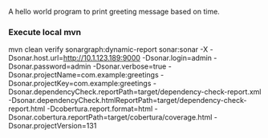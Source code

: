 A hello world program to print greeting message based on time.

### Execute local mvn
mvn clean verify sonargraph:dynamic-report sonar:sonar -X -Dsonar.host.url=http://10.1.123.189:9000 -Dsonar.login=admin -Dsonar.password=admin -Dsonar.verbose=true -Dsonar.projectName=com.example:greetings -Dsonar.projectKey=com.example:greetings -Dsonar.dependencyCheck.reportPath=target/dependency-check-report.xml -Dsonar.dependencyCheck.htmlReportPath=target/dependency-check-report.html -Dcobertura.report.format=html -Dsonar.cobertura.reportPath=target/cobertura/coverage.html -Dsonar.projectVersion=131

